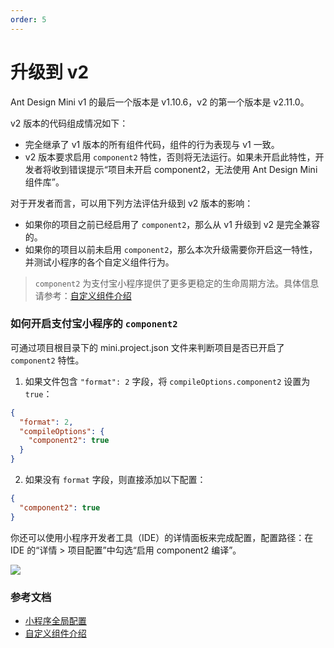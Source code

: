 ```yaml
---
order: 5
---
```


# 升级到 v2

Ant Design Mini v1 的最后一个版本是 v1.10.6，v2 的第一个版本是 v2.11.0。

v2 版本的代码组成情况如下：

- 完全继承了 v1 版本的所有组件代码，组件的行为表现与 v1 一致。
- v2 版本要求启用 `component2` 特性，否则将无法运行。如果未开启此特性，开发者将收到错误提示“项目未开启 component2，无法使用 Ant Design Mini 组件库”。

对于开发者而言，可以用下列方法评估升级到 v2 版本的影响：

- 如果你的项目之前已经启用了 `component2`，那么从 v1 升级到 v2 是完全兼容的。
- 如果你的项目以前未启用 `component2`，那么本次升级需要你开启这一特性，并测试小程序的各个自定义组件行为。

> `component2` 为支付宝小程序提供了更多更稳定的生命周期方法。具体信息请参考：[自定义组件介绍](https://opendocs.alipay.com/mini/framework/custom-component-overview)

### 如何开启支付宝小程序的 `component2`

可通过项目根目录下的 mini.project.json 文件来判断项目是否已开启了 `component2` 特性。

1. 如果文件包含 `"format": 2` 字段，将 `compileOptions.component2` 设置为 `true`：

```json
{
  "format": 2,
  "compileOptions": {
    "component2": true
  }
}
```

2. 如果没有 `format` 字段，则直接添加以下配置：

```json
{
  "component2": true
}
```

你还可以使用小程序开发者工具（IDE）的详情面板来完成配置，配置路径：在 IDE 的“详情 > 项目配置”中勾选“启用 component2 编译”。

![](https://mdn.alipayobjects.com/huamei_384ylk/afts/img/A*MvGAQoOLfUQAAAAAAAAAAAAADk97AQ/original)

### 参考文档

- [小程序全局配置](https://opendocs.alipay.com/mini/03dbc3)
- [自定义组件介绍](https://opendocs.alipay.com/mini/framework/custom-component-overview)
